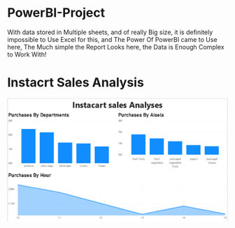 # PowerBI-Project
With data stored in Multiple sheets, and of really Big size, it is definitely impossible to Use Excel for this, and The Power Of PowerBI came to Use here, The Much simple the Report Looks here, the Data is Enough Complex to Work With!
# Instacrt Sales Analysis
![image](https://github.com/Rajnikant21/PowerBI-Project/blob/9e9c87ccd287dca51477f1a1408f304d5f8f79fa/Screenshot%202023-07-08%20201646.png)
